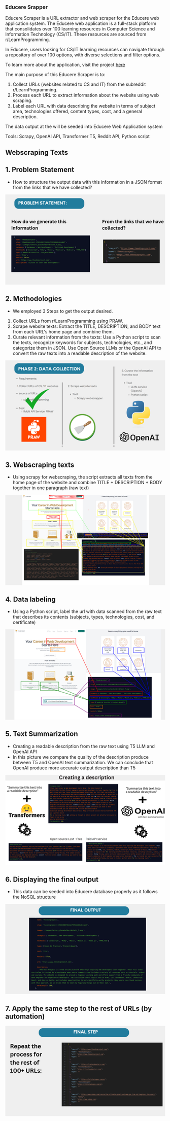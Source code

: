 ### Educere Srapper

Educere Scraper is a URL extractor and web scraper for the Educere web application system. The Educere web application is a full-stack platform that consolidates over 100 learning resources in Computer Science and Information Technology (CS/IT). These resources are sourced from r/LearnProgramming.

In Educere, users looking for CS/IT learning resources can navigate through a repository of over 100 options, with diverse selections and filter options.

To learn more about the application, visit the project [here](https://github.com/mirulh/Educere)

The main purpose of this Educere Scraper is to:

1. Collect URLs (websites related to CS and IT) from the subreddit r/LearnProgramming.
2. Process each URL to extract information about the website using web scraping.
3. Label each URL with data describing the website in terms of subject area, technologies offered, content types, cost, and a general description.

The data output at the will be seeded into Educere Web Application system

Tools: Scrapy, OpenAI API, Transformer T5, Reddit API, Python script

## Webscraping Texts

## 1. Problem Statement

- How to structure the output data with this information in a JSON format from the links that we have collected?

![Alt text](pics/ProblemStatement.png)

## 2. Methodologies

- We employed 3 Steps to get the output desired.

1. Collect URLs from r/LearnProgramming using PRAW.
2. Scrape website texts:
   Extract the TITLE, DESCRIPTION, and BODY text from each URL's home page and combine them.
3. Curate relevant information from the texts:
   Use a Python script to scan the texts, recognize keywords for subjects, technologies, etc., and categorize them in JSON.
   Use Open Source LLMs or the OpenAI API to convert the raw texts into a readable description of the website.

![Alt text](pics/Methods.png)

## 3. Webscraping texts

- Using scrapy for webscraping, the script extracts all texts from the home page of the website and combine TITLE + DESCRIPTION + BODY together in one paragraph (raw text)

![Alt text](pics/Step1.png)

## 4. Data labeling

- Using a Python script, label the url with data scanned from the raw text that describes its contents (subjects, types, technologies, cost, and certificate)

![Alt text](pics/Step2.png)

## 5. Text Summarization

- Creating a readable description from the raw text using T5 LLM and OpenAI API
- In this picture we compare the quality of the description produce between T5 and OpenAI text summarization. We can conclude that OpenAI produce more accurate output description than T5

![Alt text](pics/Step3.png)

## 6. Displaying the final output

- This data can be seeded into Educere database properly as it follows the NoSQL structure

![Alt text](pics/FinalOutput.png)

## 7. Apply the same step to the rest of URLs (by automation)

![Alt text](pics/FinalStep.png)

